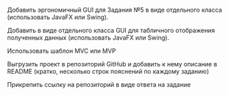 Добавить эргономичный GUI для Задания №5 в виде отдельного класса (использовать JavaFX или Swing). 

Добавить в виде отдельного класса GUI для табличного отображения полученных данных (использовать JavaFX или Swing). 

Использовать шаблон MVC или MVP

Выгрузить проект в репозиторий GitHub и добавить к нему описание в README (кратко, несколько строк пояснений по каждому заданию)

Прикрепить ссылку на репозиторий в виде ответа на задание
